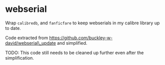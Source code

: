 # webserial

Wrap `calibredb`, and `fanficfare` to keep webserials in my calibre library up to date.

Code extracted from https://github.com/buckley-w-david/webserial\_update and simplified.

TODO: This code still needs to be cleaned up further even after the simplification.
